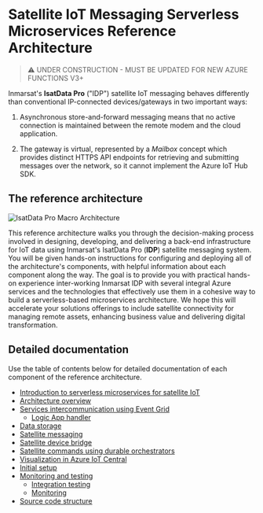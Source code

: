 <!--
---
languages:
- nodejs
- javascript
products:
- azure
- azure-functions
- azure-logic-apps
- azure-event-grid
- azure-cosmos-db
- azure-sql-database
- azure-storage
- azure-app-service
page_type: sample
description: "This architecture walks you through the process involved in 
integrating Inmarsat's IsatData Pro (**IDP**) satellite IoT connectivity 
into your Azure application."
---
-->
# Satellite IoT Messaging Serverless Microservices Reference Architecture

> :warning: UNDER CONSTRUCTION - MUST BE UPDATED FOR NEW AZURE FUNCTIONS V3+

Inmarsat's **IsatData Pro** ("IDP") satellite IoT messaging behaves differently 
than conventional IP-connected devices/gateways in two important ways:

1. Asynchronous store-and-forward messaging means that no active connection is 
maintained between the remote modem and the cloud application.

2. The gateway is virtual, represented by a *Mailbox* concept which provides 
distinct HTTPS API endpoints for retrieving and submitting messages over the 
network, so it cannot implement the Azure IoT Hub SDK.

## The reference architecture

![IsatData Pro Macro Architecture](docs/media/isatdatapro-azure-macro-architecture.png)

This reference architecture walks you through the decision-making process 
involved in designing, developing, and delivering a back-end infrastructure for 
IoT data using Inmarsat's IsatData Pro (**IDP**) satellite messaging system. 
You will be given hands-on instructions for configuring and deploying all of the 
architecture's components, with helpful information about each component along 
the way. The goal is to provide you with practical hands-on experience 
inter-working Inmarsat IDP with several integral Azure services and the 
technologies that effectively use them in a cohesive way to build a 
serverless-based microservices architecture. We hope this will accelerate 
your solutions offerings to include satellite connectivity for managing 
remote assets, enhancing business value and delivering digital transformation.

<!--
## Customer scenario

AgriGrow is an established provider of irrigation systems. Many of AgriGrow's 
customers have field operations outside of cellular and WiFi coverage and as a 
result still have a number of time- and labour-intensive operations to manage 
yield in those areas.  If something malfunctions or is mis-positioned it could 
mean hours of ineffective or even damaging water or fertilizer distribution.  
The ability to automate some of these operations would free up specialized 
skills to proactively fix problems rather than lose time in detecting the 
problem in the first place, and in many cases could avoid the need to travel to 
the remote field.  Satellite messaging provides an economical and 
power-efficient way to automate remote machinery and improve responsiveness to 
changing operating conditions.

AgriGrow wants to provide more value to its customers and get a leading edge on 
its competition.  It needs a solution that can scale and deploy anywhere in the 
world to maximize its addressable markets, and can be connected anywhere.  The 
company's technical leadership knows that its solutions have to be easy to use 
and ultra-reliable to deliver customer excellence and success.  But they are not 
interested in maintaining infrastructure, since they feel as though their 
company's time is best spent on their core strength: delivering market leading 
agricultural productivity solutions to farmers. The details of implementation 
like serverless and cloud don't matter to their customers, but the promise of 
consumption-based pricing, where you only pay for what you use and nothing more, 
enables them to grow and adapt their solution over time. Furthermore, they have 
heard many good things about how serverless platforms help you prototype and 
develop faster by reducing the amount of code and configuration required by more 
traditional web platforms.

The AgriGrow team already uses 2G/3G/4G communications where available, and 
after researching options for remote connectivity has decided that Inmarsat's 
*IsatData Pro* service delivers global coverage, ultra-low power consumption, 
and reliable two-way communications with near real-time data delivery.

During their initial research phase consisting of comparing serverless offerings 
and creating rapid prototypes, AgriGrow's team has decided to build their 
irrigation automation application on Azure's serverless components, given the 
breadth of options and unique capabilities for orchestrating serverless 
activities, such as 
[Durable Functions](https://docs.microsoft.com/azure/azure-functions/durable-functions-overview). 
They also want to investigate using the [microservices](https://aka.ms/azure-microservices) 
pattern in their solution design, as it seems like a good fit alongside 
[Azure functions](https://docs.microsoft.com/azure/azure-functions/functions-overview), 
[API Management](https://docs.microsoft.com/azure/api-management/api-management-key-concepts), 
[Event Grid](https://docs.microsoft.com/azure/event-grid/overview), and other 
key components and services. Being able to monitor the solution as a whole is 
an important capability they want to put in place from the start, especially 
since they are relying on so many components. Finally, they wish to simplify 
the lifecycle management of all these pieces of the puzzle by applying 
[DevOps](https://docs.microsoft.com/azure/devops/learn/what-is-devops) practices 
to automate continuous integration and deployment, end-to-end.

## Explore AgriGrow's solution using serverless and microservices

[Read about AgriGrow's solution](tbd url) and overall architecture design and 
decisions. The article will briefly explain the concepts around both serverless 
and microservices, satellite messaging, and how they can be used together to 
build solutions with little to no infrastructure overhead. It will then walk you 
through the sample solution you will deploy in the lab, broken down into its 
architectural components.

## Deploy AgriGrow's solution today with a hands-on lab

After learning about AgriGrow's 
[serverless microservices architecture](docs/introduction.md), 
deploy the companion solution by following the step-by-step 
[hands-on lab](docs/setup.md), 
or take the shortcut and deploy with a few clicks [using our templates](tbd).

Each section of the lab will briefly explain what you are trying to accomplish 
and why. It will also link you to the relevant portion of the 
[architecture](documentation/architecture-overview.md).
-->

## Detailed documentation

Use the table of contents below for detailed documentation of each component of 
the reference architecture.

- [Introduction to serverless microservices for satellite IoT](docs/introduction.md)
- [Architecture overview](docs/architecture-overview.md)
- [Services intercommunication using Event Grid](docs/services-intercommunication.md)
  - [Logic App handler](docs/services-intercommunication.md#notifications-logic-app)
- [Data storage](docs/data-storage.md)
- [Satellite messaging](satellite-messaging/README.md)
- [Satellite device bridge](device-bridge/README.md)
- [Satellite commands using durable orchestrators](orchestrators/README.md)
- [Visualization in Azure IoT Central](docs/visualization.md)
- [Initial setup](docs/setup.md)
- [Monitoring and testing](docs/monitoring-testing.md)
  - [Integration testing](docs/monitoring-testing.md#integration-testing)
  - [Monitoring](docs/monitoring-testing.md#monitoring)
- [Source code structure](docs/source-code-structure.md)